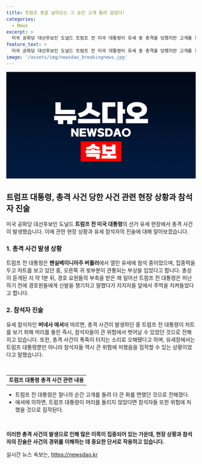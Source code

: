 ```yaml
---
title: 트럼프 총알 날아오는 그 순간 고개 돌려 살았다!
categories:
  - News
excerpt: >
  미국 공화당 대선후보인 도널드 트럼프 전 미국 대통령이 유세 중 총격을 당했지만 고개를 돌려 더 큰 상황을 피했다. 유세 참석자와 총성에 대한 진술을 통해 사건의 경악을 전했으며, 트럼프 전 대통령은 총격 후 경호원을 향해 신발 좀 챙기자라며 주먹을 내민 장면이 담겼다. 사건 발생 후 트럼프 대통령은 걱정이 되고 있다는 발언도 덧붙였다.
feature_text: >
  미국 공화당 대선후보인 도널드 트럼프 전 미국 대통령이 유세 중 총격을 당했지만 고개를 돌려 더 큰 상황을 피했다. 유세 참석자와 총성에 대한 진술을 통해 사건의 경악을 전했으며, 트럼프 전 대통령은 총격 후 경호원을 향해 신발 좀 챙기자라며 주먹을 내민 장면이 담겼다. 사건 발생 후 트럼프 대통령은 걱정이 되고 있다는 발언도 덧붙였다.
image: '/assets/img/newsdao_breakingnews.jpg'
---
```


<p><img src="/assets/img/newsdao_breakingnews.jpg" alt="implanttips 속보" /></p>

<h2 data-ke-size="size26">트럼프 대통령, 총격 사건 당한 사건 관련 현장 상황과 참석자 진술</h2>

<p data-ke-size="size16">미국 공화당 대선후보인 도널드 <b>트럼프 전 미국 대통령</b>의 선거 유세 현장에서 총격 사건이 발생했습니다. 이에 관한 현장 상황과 유세 참석자의 진술에 대해 알아보겠습니다.</p>

<h3><b>1. 총격 사건 발생 상황</b></h3>

<p data-ke-size="size16">트럼프 전 대통령은 <b>펜실베이니아주 버틀러</b>에서 열린 유세에 참석 중이었으며, 집중력을 두고 차트를 보고 있던 중, 오른쪽 귀 윗부분이 관통되는 부상을 입었다고 합니다. 총성이 듣게된 지 약 1분 뒤, 경호 요원들의 부축을 받은 채 일어선 트럼프 전 대통령은 피난하기 전에 경호원들에게 신발을 챙기자고 말했다가 지지자들 앞에서 주먹을 치켜들었다고 합니다.</p>

<h3><b>2. 참석자 진술</b></h3>

<p data-ke-size="size16">유세 참석자인 <b>버네사 애셔</b>에 따르면, 총격 사건이 발생하던 중 트럼프 전 대통령이 차트를 보기 위해 머리를 돌린 즉시, 참석자들이 큰 위험에서 벗어날 수 있었던 것으로 전해지고 있습니다. 또한, 총격 사건이 폭죽이 터지는 소리로 오해됐다고 하며, 유세장에서는 트럼프 대통령뿐만 아니라 참석자들 역시 큰 위험에 처했음을 짐작할 수 있는 상황이었다고 말했습니다. </p>

<p data-ke-size="size16">&nbsp;</p>

<table>
    <tbody>
        <tr>
            <td style="text-align: center; height: 17px;"><b>트럼프 대통령 총격 사건 관련 내용</b></td>
        </tr>
    </tbody>
</table>

<ul>
    <li>트럼프 전 대통령은 찰나의 순간 고개를 돌려 더 큰 화를 면했던 것으로 전해졌다.</li>
    <li>애셔에 의하면, 트럼프 대통령이 머리를 돌리지 않았다면 참석자들 또한 위험에 처했을 것으로 짐작된다.</li>
</ul>

<p data-ke-size="size16">&nbsp;</p>

<p data-ke-size="size16"><b>이러한 총격 사건의 발생으로 인해 많은 이목이 집중되어 있는 가운데, 현장 상황과 참석자의 진술은 사건의 경위를 이해하는 데 중요한 단서로 작용하고 있습니다.</b></p>
실시간 뉴스 속보는, <a href="https://newsdao.kr" rel="dofollow">https://newsdao.kr</a>


